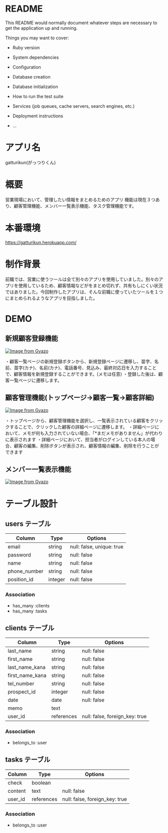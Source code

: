 # README

This README would normally document whatever steps are necessary to get the
application up and running.

Things you may want to cover:

* Ruby version

* System dependencies

* Configuration

* Database creation

* Database initialization

* How to run the test suite

* Services (job queues, cache servers, search engines, etc.)

* Deployment instructions

* ...

# アプリ名
 gatturikun(がっつりくん)

# 概要
 営業現場において、管理したい情報をまとめるためのアプリ
 機能は現在３つあり、顧客管理機能、メンバー一覧表示機能、タスク管理機能です。

# 本番環境
 https://gatturikun.herokuapp.com/

# 制作背景
  前職では、営業に使うツールは全て別々のアプリを使用していました。別々のアプリを使用しているため、顧客情報などがをまとめ切れず、共有もしにくい状況ではありました。今回制作したアプリは、そんな前職に使っていたツールを１つにまとめられるようなアプリを目指しました。

# DEMO

## 新規顧客登録機能
 [![Image from Gyazo](https://i.gyazo.com/cdfdbd493f7d23403a51d17ccf7370bc.gif)](https://gyazo.com/cdfdbd493f7d23403a51d17ccf7370bc)

 ・顧客一覧ページの新規登録ボタンから、新規登録ページに遷移し、苗字、名前、苗字(カナ)、名前(カナ)、電話番号、見込み、最終対応日を入力することで、顧客情報を新規登録することができます。(メモは任意)
 ・登録した後は、顧客一覧ページに遷移します。
## 顧客管理機能(トップページ→顧客一覧→顧客詳細)
 [![Image from Gyazo](https://i.gyazo.com/1bdea97fce118bc2a30cdde37e74c6ae.gif)](https://gyazo.com/1bdea97fce118bc2a30cdde37e74c6ae)

 ・トップページから、顧客管理機能を選択し、一覧表示されている顧客をクリックすることで、クリックした顧客の詳細ページに遷移します。
 ・詳細ページにおいて、メモが何も入力されていない場合、「*まだメモがありません」が代わりに表示されます
 ・詳細ページにおいて、担当者がログインしている本人の場合、顧客の編集、削除ボタンが表示され、顧客情報の編集、削除を行うことができます



 ## メンバー一覧表示機能
 [![Image from Gyazo](https://i.gyazo.com/9b755a2aaa0cb060e8204b641b10c7a2.gif)](https://gyazo.com/9b755a2aaa0cb060e8204b641b10c7a2)



# テーブル設計


## users テーブル

| Column       | Type    | Options                   |
| ------------ | ------- | ------------------------- |
| email        | string  | null: false, unique: true |
| password     | string  | null: false               |
| name         | string  | null: false               |
| phone_number | string  | null: false               |
| position_id  | integer | null: false               |

### Association

- has_many :clients
- has_many :tasks

## clients テーブル

| Column          | Type       | Options                        |
| --------------- | ---------- | ------------------------------ |
| last_name       | string     | null: false                    |
| first_name      | string     | null: false                    |
| last_name_kana  | string     | null: false                    |
| first_name_kana | string     | null: false                    |
| tel_number      | string     | null: false                    |
| prospect_id     | integer    | null: false                    |
| date            | date       | null: false                    |
| memo            | text       |                                |
| user_id         | references | null: false, foreign_key: true |

### Association

- belongs_to :user

## tasks テーブル

| Column  | Type       | Options                        |
| --------| ---------- | ------------------------------ |
| check   | boolean    |                                |
| content | text       | null: false                    |
| user_id | references | null: false, foreign_key: true |

### Association

- belongs_to :user